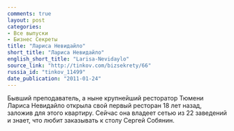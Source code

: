 ```yaml
---
comments: true
layout: post
categories:
- Все выпуски
- Бизнес Секреты
title: "Лариса Невидайло"
short_title: "Лариса Невидайло"
english_short_title: "Larisa-Nevidaylo"
source_link: "http://tinkov.com/bizsekrety/66"
russia_id: "tinkov_11499"
date_publication: "2011-01-24"
---
```

Бывший преподаватель, а ныне крупнейший ресторатор Тюмени Лариса Невидайло открыла свой первый ресторан 18 лет назад, заложив для этого квартиру. Сейчас она владеет сетью из 22 заведений и знает, что любит заказывать к столу Сергей Собянин.
